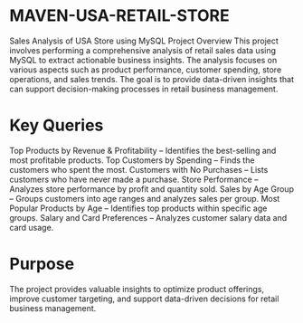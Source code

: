 # MAVEN-USA-RETAIL-STORE

Sales Analysis of USA Store using MySQL
Project Overview
This project involves performing a comprehensive analysis of retail sales data using MySQL to extract actionable business insights. The analysis focuses on various aspects such as product performance, customer spending, store operations, and sales trends. The goal is to provide data-driven insights that can support decision-making processes in retail business management.

# Key Queries
Top Products by Revenue & Profitability – Identifies the best-selling and most profitable products.
Top Customers by Spending – Finds the customers who spent the most.
Customers with No Purchases – Lists customers who have never made a purchase.
Store Performance – Analyzes store performance by profit and quantity sold.
Sales by Age Group – Groups customers into age ranges and analyzes sales per group.
Most Popular Products by Age – Identifies top products within specific age groups.
Salary and Card Preferences – Analyzes customer salary data and card usage.

# Purpose
The project provides valuable insights to optimize product offerings, improve customer targeting, and support data-driven decisions for retail business management.

